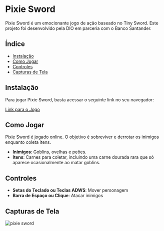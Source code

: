 # Pixie Sword

Pixie Sword é um emocionante jogo de ação baseado no Tiny Sword. Este projeto foi desenvolvido pela DIO em parceria com o Banco Santander.

## Índice

- [Instalação](#instalação)
- [Como Jogar](#como-jogar)
- [Controles](#controles)
- [Capturas de Tela](#capturas-de-tela)

## Instalação

Para jogar Pixie Sword, basta acessar o seguinte link no seu navegador:

[Link para o Jogo](https://rutthynhaa.itch.io/pixie-sword)

## Como Jogar

Pixie Sword é jogado online. O objetivo é sobreviver e derrotar os inimigos enquanto coleta itens.

- **Inimigos**: Goblins, ovelhas e peões.
- **Itens**: Carnes para coletar, incluindo uma carne dourada rara que só aparece ocasionalmente ao matar goblins.

## Controles

- **Setas do Teclado ou Teclas ADWS**: Mover personagem
- **Barra de Espaço ou Clique**: Atacar inimigos

## Capturas de Tela



![pixie sword](https://github.com/user-attachments/assets/c8df3e51-0ec4-489a-9683-f6ecfd4b6a93)


